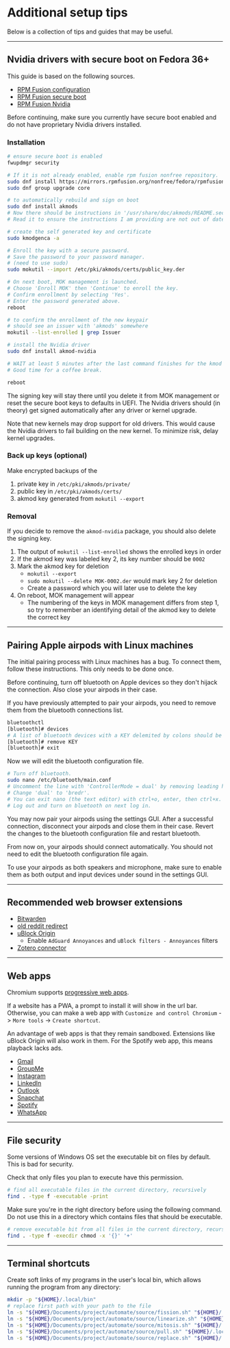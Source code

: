 # Additional setup tips

Below is a collection of tips and guides that may be useful.

---

## Nvidia drivers with secure boot on Fedora 36+

This guide is based on the following sources.

- [RPM Fusion configuration](https://rpmfusion.org/Configuration/)
- [RPM Fusion secure boot](https://rpmfusion.org/Howto/Secure%20Boot)
- [RPM Fusion Nvidia](https://rpmfusion.org/Howto/NVIDIA)

Before continuing, make sure you currently have secure boot enabled and do not
have proprietary Nvidia drivers installed.

### Installation

```sh
# ensure secure boot is enabled
fwupdmgr security

# If it is not already enabled, enable rpm fusion nonfree repository.
sudo dnf install https://mirrors.rpmfusion.org/nonfree/fedora/rpmfusion-nonfree-release-$(rpm -E %fedora).noarch.rpm
sudo dnf group upgrade core
```

```sh
# to automatically rebuild and sign on boot
sudo dnf install akmods
# Now there should be instructions in '/usr/share/doc/akmods/README.secureboot'.
# Read it to ensure the instructions I am providing are not out of date.

# create the self generated key and certificate
sudo kmodgenca -a

# Enroll the key with a secure password.
# Save the password to your password manager.
# (need to use sudo)
sudo mokutil --import /etc/pki/akmods/certs/public_key.der

# On next boot, MOK management is launched.
# Choose 'Enroll MOK' then 'Continue' to enroll the key.
# Confirm enrollment by selecting 'Yes'.
# Enter the password generated above.
reboot

# to confirm the enrollment of the new keypair
# should see an issuer with 'akmods' somewhere
mokutil --list-enrolled | grep Issuer

# install the Nvidia driver
sudo dnf install akmod-nvidia

# WAIT at least 5 minutes after the last command finishes for the kmod to build.
# Good time for a coffee break.

reboot
```

The signing key will stay there until you delete it from MOK management or reset
the secure boot keys to defaults in UEFI. The Nvidia drivers should (in theory)
get signed automatically after any driver or kernel upgrade.

Note that new kernels may drop support for old drivers. This would cause the
Nvidia drivers to fail building on the new kernel. To minimize risk, delay
kernel upgrades.

### Back up keys (optional)

Make encrypted backups of the
1. private key in `/etc/pki/akmods/private/`
2. public key in `/etc/pki/akmods/certs/`
3. akmod key generated from `mokutil --export`

### Removal

If you decide to remove the `akmod-nvidia` package, you should also delete the
signing key.

1. The output of `mokutil --list-enrolled` shows the enrolled keys in order
2. If the akmod key was labeled key 2, its key number should be `0002`
3. Mark the akmod key for deletion
    - `mokutil --export`
    - `sudo mokutil --delete MOK-0002.der` would mark key 2 for deletion
    - Create a password which you will later use to delete the key
4. On reboot, MOK management will appear
    - The numbering of the keys in MOK management differs from step 1, so try to
    remember an identifying detail of the akmod key to delete the correct key

---

## Pairing Apple airpods with Linux machines

The initial pairing process with Linux machines has a bug. To connect them,
follow these instructions. This only needs to be done once.

Before continuing, turn off bluetooth on Apple devices so they don't hijack the
connection. Also close your airpods in their case.

If you have previously attempted to pair your airpods, you need to remove them
from the bluetooth connections list.

```sh
bluetoothctl
[bluetooth]# devices
# A list of bluetooth devices with a KEY delemited by colons should be shown.
[bluetooth]# remove KEY
[bluetooth]# exit
```

Now we will edit the bluetooth configuration file.

```sh
# Turn off bluetooth.
sudo nano /etc/bluetooth/main.conf
# Uncomment the line with 'ControllerMode = dual' by removing leading hashtag.
# Change 'dual' to 'bredr'.
# You can exit nano (the text editor) with ctrl+o, enter, then ctrl+x.
# Log out and turn on bluetooth on next log in.
```

You may now pair your airpods using the settings GUI. After a successful
connection, disconnect your airpods and close them in their case. Revert the
changes to the bluetooth configuration file and restart bluetooth.

From now on, your airpods should connect automatically. You should not need to
edit the bluetooth configuration file again.

To use your airpods as both speakers and microphone, make sure to enable them as
both output and input devices under sound in the settings GUI.

---

## Recommended web browser extensions

- [Bitwarden](https://bitwarden.com/download/)
- [old reddit redirect](https://github.com/tom-james-watson/old-reddit-redirect#old-reddit-redirect)
- [uBlock Origin](https://github.com/gorhill/uBlock#ublock-origin-ubo)
    - Enable `AdGuard Annoyances` and `uBlock filters - Annoyances` filters
- [Zotero connector](https://www.zotero.org/download/connectors)

---

## Web apps

Chromium supports [progressive web apps](https://en.wikipedia.org/wiki/Progressive_web_app).

If a website has a PWA, a prompt to install it will show in the url bar.
Otherwise, you can make a web app with `Customize and control Chromium` ->
`More tools` -> `Create shortcut`.

An advantage of web apps is that they remain sandboxed. Extensions like uBlock
Origin will also work in them. For the Spotify web app, this means playback
lacks ads.

- [Gmail](https://mail.google.com/mail/u/0/#inbox)
- [GroupMe](https://web.groupme.com/)
- [Instagram](https://www.instagram.com/)
- [LinkedIn](https://www.linkedin.com/)
- [Outlook](https://outlook.office.com/mail/)
- [Snapchat](https://web.snapchat.com/)
- [Spotify](https://open.spotify.com/)
- [WhatsApp](https://web.whatsapp.com/)

---

## File security

Some versions of Windows OS set the executable bit on files by default.
This is bad for security.

Check that only files you plan to execute have this permission.

```sh
# find all executable files in the current directory, recursively
find . -type f -executable -print
```

Make sure you're in the right directory before using the following command.
Do not use this in a directory which contains files that should be executable.

```sh
# remove executable bit from all files in the current directory, recursively
find . -type f -execdir chmod -x '{}' '+'
```

---

## Terminal shortcuts

Create soft links of my programs in the user's local bin, which allows running
the program from any directory:

```sh
mkdir -p "${HOME}/.local/bin"
# replace first path with your path to the file
ln -s "${HOME}/Documents/project/automate/source/fission.sh" "${HOME}/.local/bin/fission.sh"
ln -s "${HOME}/Documents/project/automate/source/linearize.sh" "${HOME}/.local/bin/linearize.sh"
ln -s "${HOME}/Documents/project/automate/source/mitosis.sh" "${HOME}/.local/bin/mitosis.sh"
ln -s "${HOME}/Documents/project/automate/source/pull.sh" "${HOME}/.local/bin/pull.sh"
ln -s "${HOME}/Documents/project/automate/source/replace.sh" "${HOME}/.local/bin/replace.sh"
```
